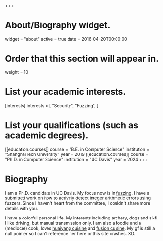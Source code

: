+++
# About/Biography widget.
widget = "about"
active = true
date = 2016-04-20T00:00:00

# Order that this section will appear in.
weight = 10

# List your academic interests.
[interests]
  interests = [
    "Security",
    "Fuzzing",
  ]

# List your qualifications (such as academic degrees).
[[education.courses]]
  course = "B.E. in Computer Science"
  institution = "ShanghaiTech University"
  year = 2019
[[education.courses]]
  course = "Ph.D. in Computer Science"
  institution = "UC Davis"
  year = 2024
+++

# Biography

I am a Ph.D. candidate in UC Davis. My focus now is in [fuzzing](https://en.wikipedia.org/wiki/Fuzzing). I have a submitted work on how to actively detect integer arithmetic errors using fuzzers. Since I haven't heart from the committee, I couldn't share more details with you.

I have a colorful personal life. 
My interests including archery, dogs and si-fi. I like driving, but manual transmission only. I am also a foodie and a (mediocre) cook, loves [huaiyang cuisine](https://en.wikipedia.org/wiki/Huaiyang_cuisine) and [fusion cuisine](https://en.wikipedia.org/wiki/Fusion_cuisine). 
My gf is still a null pointer so I can't reference her here or this site crashes. XD.
